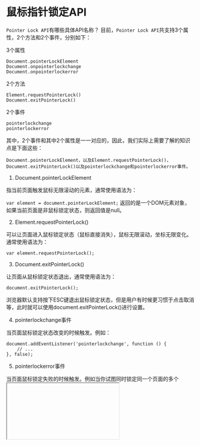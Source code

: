 # 鼠标指针锁定API

`Pointer Lock API`有哪些具体API名称？
目前，`Pointer Lock API`共支持3个属性，2个方法和2个事件，分别如下：

3个属性
```
Document.pointerLockElement
Document.onpointerlockchange
Document.onpointerlockerror
```
2个方法
```
Element.requestPointerLock()
Document.exitPointerLock()
```
2个事件
```
pointerlockchange
pointerlockerror
```
其中，2个事件和其中2个属性是一一对应的，因此，我们实际上需要了解的知识点是下面这些：
```
Document.pointerLockElement，以及Element.requestPointerLock()，Document.exitPointerLock()以及pointerlockchange和pointerlockerror事件。
```

1. Document.pointerLockElement

指当前页面触发鼠标无限滚动的元素，通常使用语法为：

`var element = document.pointerLockElement;`
返回的是一个DOM元素对象，如果当前页面是非鼠标锁定状态，则返回值是null。

2. Element.requestPointerLock()

可以让页面进入鼠标锁定状态（鼠标直接消失），鼠标无限滚动，坐标无限变化。通常使用语法为：
```
var element.requestPointerLock();
```

3. Document.exitPointerLock()

让页面从鼠标锁定状态退出，通常使用语法为：
```
document.exitPointerLock();
```
浏览器默认支持按下ESC键退出鼠标锁定状态，但是用户有时候更习惯于点击取消等，此时就可以使用document.exitPointerLock()进行设置。

4. pointerlockchange事件

当页面鼠标锁定状态改变的时候触发。例如：
```
document.addEventListener('pointerlockchange', function () {
    // ...
}, false);
```
5. pointerlockerror事件

当页面鼠标锁定失败的时候触发。例如当你试图同时锁定同一个页面的多个<iframe>时候，就会触发这个出错事件。


## demo
```
CSS代码：
.box {
    line-height: 400px;
    text-align: center;
    position: relative;
    perspective: 200px;
}
.box img {
    vertical-align: middle;
}
HTML代码：
<div class="box">
    <img id="image" src="mm1.jpg">
</div>
JS代码：
var eleImage = document.getElementById('image');
if (eleImage) {
    // 起始值
    var moveX = 0, moveY = 0;
    // 图片无限变换的方法
    var rotate3D = function (event) {
        moveX = moveX + event.movementX;
        moveY = moveY + event.movementY;

        eleImage.style.transform = 'rotateX(' + moveY + 'deg) rotateY(' + moveX + 'deg)';  
    };

    // 触发鼠标锁定
    eleImage.addEventListener('click', function () {
        eleImage.requestPointerLock();
    });

    // 再次点击页面，取消鼠标锁定处理
    document.addEventListener('click', function () {
        if (document.pointerLockElement == eleImage) {
            document.exitPointerLock();
        } 
    });

    // 检测鼠标锁定状态变化
    document.addEventListener('pointerlockchange', function () {
        if (document.pointerLockElement == eleImage) {
            document.addEventListener("mousemove", rotate3D, false);
        } else {
            document.removeEventListener("mousemove", rotate3D, false);
        }
    }, false);
}
```
